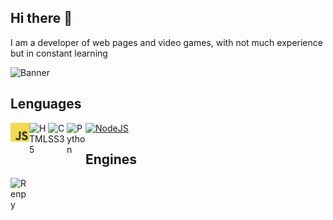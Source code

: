## Hi there 👋
I am a developer of web pages and video games, with not much experience but in constant learning

<img  alt="Banner" src="https://media.discordapp.net/attachments/801954316612534315/816431210950950982/BannerReal.jpg?width=960&height=472">

## Lenguages
[<img align="left" alt="JavaScript" width="30px" src="https://raw.githubusercontent.com/github/explore/80688e429a7d4ef2fca1e82350fe8e3517d3494d/topics/javascript/javascript.png" />](https://www.javascript.com/)
[<img align="left" alt="HTML5" width="30px" src="https://image.flaticon.com/icons/png/512/1216/1216733.png" />](https://developer.mozilla.org/en-US/docs/Web/Guide/HTML/HTML5)
[<img align="left" alt="CSS3" width="30px" src="https://storagemisellf.blob.core.windows.net/images/logo/skills/css-logo.png"/>](https://developer.mozilla.org/en-US/docs/Web/CSS)
[<img align="left" alt="Python" width="30px" src="https://www.pngkit.com/png/full/70-701749_this-free-icons-png-design-of-python-language.png"/>](https://www.python.org/)
[<img alt="NodeJS" width="30px" src="https://seeklogo.com/images/N/nodejs-logo-FBE122E377-seeklogo.com.png"/>](https://nodejs.org)

## Engines

[<img align="left" alt="Renpy" width="30px" src="https://www.globalnerdy.com/wp-content/uploads/2020/07/renpy-icon.png" />](https://www.renpy.org/)






